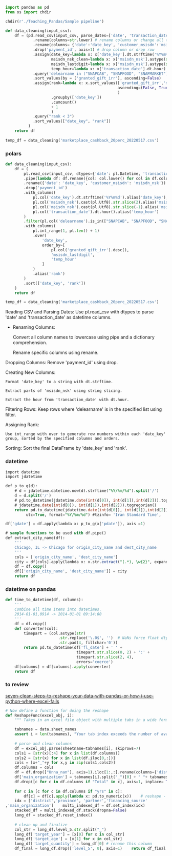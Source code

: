 
```python
import pandas as pd
from os import chdir

chdir(r'./Teaching_Pandas/Sample pipeline')

def data_cleaning(input_csv):
    df = (pd.read_csv(input_csv, parse_dates=['date', 'transaction_date'])   # basic read file. It is highly recommended to use `read_csv` features.  
            .rename(columns=str.lower) # rename columns or change all to lower or upper
            .rename(columns= {'date':'date_key', 'customer_msisdn':'msisdn_nsk'}) # rename columns or change all to lower or upper
            .drop('payment_id', axis=1) # drop column or drop row
            .assign(date_key=lambda x: x['date_key'].dt.strftime('%Y%m%d'),  # make new columns from existintg - useful for calculation, data_time, change to categorical
                    msisdn_nsk_clean=lambda x: x['msisdn_nsk'].astype(str).str[2:],
                    msisdn_lastdigit=lambda x: x['msisdn_nsk'].astype(str).str[-1],
                    temp_hour=lambda x: x['transaction_date'].dt.hour)
            .query('delearname in ("SNAPCAB", "SNAPFOOD", "SNAPMARKET")')
            .sort_values(by = ['granted_gift_irr'], ascending=False)
            .assign(rank=lambda x: x.sort_values(['granted_gift_irr','msisdn_lastdigit','temp_hour'],
                                                 ascending=(False, True, True)
                                                 )
                    .groupby(['date_key'])
                    .cumcount()
                    + 1    
                    )
            .query("rank < 3")
            .sort_values(["date_key", "rank"])
          )
    return df
    
temp_df = data_cleaning('marketplace_cashback_20perc_20220517.csv')
```

### polars

```python
def data_cleaning(input_csv):
    df = (
        pl.read_csv(input_csv, dtypes={'date': pl.Datetime, 'transaction_date': pl.Datetime})
        .pipe(lambda df: df.rename({col: col.lower() for col in df.columns}))
        .rename({'date': 'date_key', 'customer_msisdn': 'msisdn_nsk'})
        .drop('payment_id')
        .with_columns(
            pl.col('date_key').dt.strftime('%Y%m%d').alias('date_key'),
            pl.col('msisdn_nsk').cast(pl.Utf8).str.slice(2).alias('msisdn_nsk_clean'),
            pl.col('msisdn_nsk').cast(pl.Utf8).str.slice(-1).alias('msisdn_lastdigit'),
            pl.col('transaction_date').dt.hour().alias('temp_hour')
        )
        .filter(pl.col('delearname').is_in(["SNAPCAB", "SNAPFOOD", "SNAPMARKET"]))
        .with_columns(
            pl.int_range(1, pl.len() + 1)
            .over(
                'date_key',
                order_by=[
                    pl.col('granted_gift_irr').desc(),
                    'msisdn_lastdigit',
                    'temp_hour'
                ]
            )
            .alias('rank')
        )
        .sort(['date_key', 'rank'])
    )
    return df

temp_df = data_cleaning('marketplace_cashback_20perc_20220517.csv')
```

Reading CSV and Parsing Dates: Use pl.read_csv with dtypes to parse 'date' and 'transaction_date' as datetime columns.

- Renaming Columns:

    Convert all column names to lowercase using pipe and a dictionary comprehension.

    Rename specific columns using rename.

Dropping Columns: Remove 'payment_id' using drop.

Creating New Columns:

    Format 'date_key' to a string with dt.strftime.

    Extract parts of 'msisdn_nsk' using string slicing.

    Extract the hour from 'transaction_date' with dt.hour.

Filtering Rows: Keep rows where 'delearname' is in the specified list using filter.

Assigning Rank:

    Use int_range with over to generate row numbers within each 'date_key' group, sorted by the specified columns and orders.

Sorting: Sort the final DataFrame by 'date_key' and 'rank'.


### datetime
```sql    
import datetime
import jdatetime 

def p_to_g(d):
    # d = jdatetime.datetime.now(d).strftime("%Y/%m/%d").split('/')
    d = d.split('/')
    # pd.to_datetime(jdatetime.date(int(d[0]), int(d[1]),int(d[2])).togregorian(),format="%Y/%m/%d")
    # jdatetime.date(int(d[0]), int(d[1]),int(d[2])).togregorian()
    return pd.to_datetime(jdatetime.date(int(d[0]), int(d[1]),int(d[2])).togregorian(),\
         utc=True, format="%Y/%m/%d") #tzinfo= 'Iran Standard Time',

df['gdate'] = df.apply(lambda x: p_to_g(x['pdate']), axis =1)

# sample functions to be used with df.pipe()
def extract_city_name(df):
    '''
    Chicago, IL -> Chicago for origin_city_name and dest_city_name
    '''
    cols = ['origin_city_name', 'dest_city_name']
    city = df[cols].apply(lambda x: x.str.extract("(.*), \w{2}", expand=False))
    df = df.copy()
    df[['origin_city_name', 'dest_city_name']] = city
    return df
```

### datetime on pandas

```python 
def time_to_datetime(df, columns):
    '''
    Combine all time items into datetimes.
    2014-01-01,0914 -> 2014-01-01 09:14:00
    '''
    df = df.copy()
    def converter(col):
        timepart = (col.astype(str)
                       .str.replace('\.0$', '')  # NaNs force float dtype
                       .str.pad(4, fillchar='0'))
        return pd.to_datetime(df['fl_date'] + ' ' +
                               timepart.str.slice(0, 2) + ':' +
                               timepart.str.slice(2, 4),
                               errors='coerce')
    df[columns] = df[columns].apply(converter)
    return df
```




### to review

[seven-clean-steps-to-reshape-your-data-with-pandas-or-how-i-use-python-where-excel-fails](https://medium.com/data-science/seven-clean-steps-to-reshape-your-data-with-pandas-or-how-i-use-python-where-excel-fails-62061f86ef9c)


```python
# Now define a function for doing the reshape
def ReshapeFunc(excel_obj, i):
    """ Takes in an excel file object with multiple tabs in a wide format, and a specified index of the tab to be parsed and reshaped. Returns a data frame of the specified tab reshaped to long format"""

    tabnames = data.sheet_names
    assert i < len(tabnames), "Your tab index exceeds the number of available tabs, try a lower number" 
    
    # parse and clean columns
    df = excel_obj.parse(sheetname=tabnames[i], skiprows=7)
    cols1 = [str(x)[:4] for x in list(df.columns)]
    cols2 = [str(x) for x in list(df.iloc[0,:])]
    cols = [x+"_"+y for x,y in zip(cols1,cols2)]
    df.columns = cols
    df = df.drop(["Unna_nan"], axis=1).iloc[1:,:].rename(columns={'dist_nan':'district',                                   'prov_nan': 'province',                                                       'part_nan':'partner',                                                       'fund_nan':'financing_source'})    # new columns, drop some and change data type
    df['main_organization'] = tabnames[i].split("_")[0] + " "+ tabnames[i].split("_")[1]
    df.drop([c for c in df.columns if "Total" in c], axis=1, inplace= True) 
    
    for c in [c for c in df.columns if "yrs" in c]:
        df[c] = df[c].apply(lambda x: pd.to_numeric(x))    # reshape - indexing, pivoting and stacking
    idx = ['district','province', 'partner','financing_source'
,'main_organization']    multi_indexed_df = df.set_index(idx)
    stacked_df = multi_indexed_df.stack(dropna=False)
    long_df = stacked_df.reset_index()
    
    # clean up and finalize
    col_str = long_df.level_5.str.split("_") 
    long_df['target_year'] = [x[0] for x in col_str] 
    long_df['target_age'] = [x[1] for x in col_str]
    long_df['target_quantity'] = long_df[0] # rename this column
    df_final = long_df.drop(['level_5', 0], axis=1)    return df_final

```

